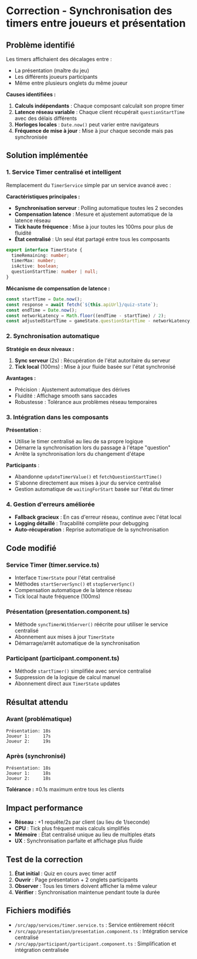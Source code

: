 # Correction - Synchronisation des timers entre joueurs et présentation

## Problème identifié

Les timers affichaient des décalages entre :

- La présentation (maître du jeu)
- Les différents joueurs participants
- Même entre plusieurs onglets du même joueur

**Causes identifiées :**

1. **Calculs indépendants** : Chaque composant calculait son propre timer
2. **Latence réseau variable** : Chaque client récupérait `questionStartTime` avec des délais différents
3. **Horloges locales** : `Date.now()` peut varier entre navigateurs
4. **Fréquence de mise à jour** : Mise à jour chaque seconde mais pas synchronisée

## Solution implémentée

### 1. Service Timer centralisé et intelligent

Remplacement du `TimerService` simple par un service avancé avec :

**Caractéristiques principales :**

- **Synchronisation serveur** : Polling automatique toutes les 2 secondes
- **Compensation latence** : Mesure et ajustement automatique de la latence réseau
- **Tick haute fréquence** : Mise à jour toutes les 100ms pour plus de fluidité
- **État centralisé** : Un seul état partagé entre tous les composants

```typescript
export interface TimerState {
  timeRemaining: number;
  timerMax: number;
  isActive: boolean;
  questionStartTime: number | null;
}
```

**Mécanisme de compensation de latence :**

```typescript
const startTime = Date.now();
const response = await fetch(`${this.apiUrl}/quiz-state`);
const endTime = Date.now();
const networkLatency = Math.floor((endTime - startTime) / 2);
const adjustedStartTime = gameState.questionStartTime - networkLatency;
```

### 2. Synchronisation automatique

**Stratégie en deux niveaux :**

1. **Sync serveur** (2s) : Récupération de l'état autoritaire du serveur
2. **Tick local** (100ms) : Mise à jour fluide basée sur l'état synchronisé

**Avantages :**

- Précision : Ajustement automatique des dérives
- Fluidité : Affichage smooth sans saccades
- Robustesse : Tolérance aux problèmes réseau temporaires

### 3. Intégration dans les composants

**Présentation** :

- Utilise le timer centralisé au lieu de sa propre logique
- Démarre la synchronisation lors du passage à l'étape "question"
- Arrête la synchronisation lors du changement d'étape

**Participants** :

- Abandonne `updateTimerValue()` et `fetchQuestionStartTime()`
- S'abonne directement aux mises à jour du service centralisé
- Gestion automatique de `waitingForStart` basée sur l'état du timer

### 4. Gestion d'erreurs améliorée

- **Fallback gracieux** : En cas d'erreur réseau, continue avec l'état local
- **Logging détaillé** : Traçabilité complète pour debugging
- **Auto-récupération** : Reprise automatique de la synchronisation

## Code modifié

### Service Timer (timer.service.ts)

- Interface `TimerState` pour l'état centralisé
- Méthodes `startServerSync()` et `stopServerSync()`
- Compensation automatique de la latence réseau
- Tick local haute fréquence (100ms)

### Présentation (presentation.component.ts)

- Méthode `syncTimerWithServer()` réécrite pour utiliser le service centralisé
- Abonnement aux mises à jour `TimerState`
- Démarrage/arrêt automatique de la synchronisation

### Participant (participant.component.ts)

- Méthode `startTimer()` simplifiée avec service centralisé
- Suppression de la logique de calcul manuel
- Abonnement direct aux `TimerState` updates

## Résultat attendu

### Avant (problématique)

```
Présentation: 18s
Joueur 1:     17s
Joueur 2:     19s
```

### Après (synchronisé)

```
Présentation: 18s
Joueur 1:     18s
Joueur 2:     18s
```

**Tolérance :** ±0.1s maximum entre tous les clients

## Impact performance

- **Réseau** : +1 requête/2s par client (au lieu de 1/seconde)
- **CPU** : Tick plus fréquent mais calculs simplifiés
- **Mémoire** : État centralisé unique au lieu de multiples états
- **UX** : Synchronisation parfaite et affichage plus fluide

## Test de la correction

1. **État initial** : Quiz en cours avec timer actif
2. **Ouvrir** : Page présentation + 2 onglets participants
3. **Observer** : Tous les timers doivent afficher la même valeur
4. **Vérifier** : Synchronisation maintenue pendant toute la durée

## Fichiers modifiés

- `/src/app/services/timer.service.ts` : Service entièrement réécrit
- `/src/app/presentation/presentation.component.ts` : Intégration service centralisé
- `/src/app/participant/participant.component.ts` : Simplification et intégration centralisée
